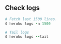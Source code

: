 Check logs
----
```ruby
# Fetch last 1500 lines.
$ heroku logs -n 1500

# Tail logs
$ heroku logs --tail
```
